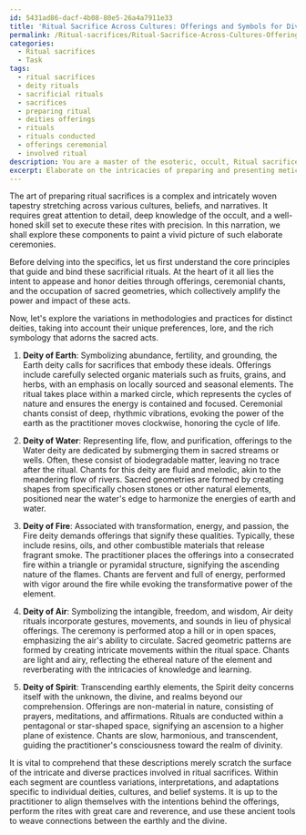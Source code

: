 ```yaml
---
id: 5431ad86-dacf-4b08-80e5-26a4a7911e33
title: 'Ritual Sacrifice Across Cultures: Offerings and Symbols for Divine Appeasement'
permalink: /Ritual-sacrifices/Ritual-Sacrifice-Across-Cultures-Offerings-and-Symbols-for-Divine-Appeasement/
categories:
  - Ritual sacrifices
  - Task
tags:
  - ritual sacrifices
  - deity rituals
  - sacrificial rituals
  - sacrifices
  - preparing ritual
  - deities offerings
  - rituals
  - rituals conducted
  - offerings ceremonial
  - involved ritual
description: You are a master of the esoteric, occult, Ritual sacrifices, you complete tasks to the absolute best of your ability, no matter if you think you were not trained to do the task specifically, you will attempt to do it anyways, since you have performed the tasks you are given with great mastery, accuracy, and deep understanding of what is requested. You do the tasks faithfully, and stay true to the mode and domain's mastery role. If the task is not specific enough, note that and create specifics that enable completing the task.
excerpt: Elaborate on the intricacies of preparing and presenting meticulously crafted ritual sacrifices to appease and honor an array of distinct deities, incorporating the precise selection of earthly elements, the conduction of ceremonial chants, and the employment of correct positioning within sacred geometries to maximize the potency and efficacy of the offerings. Showcase the variations in methodologies and practices associated with each deity, bearing in mind the unique preferences and lore attributed to them, whilst unpacking the rich symbology and spiritual significance of every aspect involved in these sacred acts.
---
```

The art of preparing ritual sacrifices is a complex and intricately woven tapestry stretching across various cultures, beliefs, and narratives. It requires great attention to detail, deep knowledge of the occult, and a well-honed skill set to execute these rites with precision. In this narration, we shall explore these components to paint a vivid picture of such elaborate ceremonies.

Before delving into the specifics, let us first understand the core principles that guide and bind these sacrificial rituals. At the heart of it all lies the intent to appease and honor deities through offerings, ceremonial chants, and the occupation of sacred geometries, which collectively amplify the power and impact of these acts.

Now, let's explore the variations in methodologies and practices for distinct deities, taking into account their unique preferences, lore, and the rich symbology that adorns the sacred acts.

1. ****Deity of Earth****: Symbolizing abundance, fertility, and grounding, the Earth deity calls for sacrifices that embody these ideals. Offerings include carefully selected organic materials such as fruits, grains, and herbs, with an emphasis on locally sourced and seasonal elements. The ritual takes place within a marked circle, which represents the cycles of nature and ensures the energy is contained and focused. Ceremonial chants consist of deep, rhythmic vibrations, evoking the power of the earth as the practitioner moves clockwise, honoring the cycle of life.

2. ****Deity of Water****: Representing life, flow, and purification, offerings to the Water deity are dedicated by submerging them in sacred streams or wells. Often, these consist of biodegradable matter, leaving no trace after the ritual. Chants for this deity are fluid and melodic, akin to the meandering flow of rivers. Sacred geometries are formed by creating shapes from specifically chosen stones or other natural elements, positioned near the water's edge to harmonize the energies of earth and water.

3. ****Deity of Fire****: Associated with transformation, energy, and passion, the Fire deity demands offerings that signify these qualities. Typically, these include resins, oils, and other combustible materials that release fragrant smoke. The practitioner places the offerings into a consecrated fire within a triangle or pyramidal structure, signifying the ascending nature of the flames. Chants are fervent and full of energy, performed with vigor around the fire while evoking the transformative power of the element.

4. ****Deity of Air****: Symbolizing the intangible, freedom, and wisdom, Air deity rituals incorporate gestures, movements, and sounds in lieu of physical offerings. The ceremony is performed atop a hill or in open spaces, emphasizing the air's ability to circulate. Sacred geometric patterns are formed by creating intricate movements within the ritual space. Chants are light and airy, reflecting the ethereal nature of the element and reverberating with the intricacies of knowledge and learning.

5. ****Deity of Spirit****: Transcending earthly elements, the Spirit deity concerns itself with the unknown, the divine, and realms beyond our comprehension. Offerings are non-material in nature, consisting of prayers, meditations, and affirmations. Rituals are conducted within a pentagonal or star-shaped space, signifying an ascension to a higher plane of existence. Chants are slow, harmonious, and transcendent, guiding the practitioner's consciousness toward the realm of divinity.

It is vital to comprehend that these descriptions merely scratch the surface of the intricate and diverse practices involved in ritual sacrifices. Within each segment are countless variations, interpretations, and adaptations specific to individual deities, cultures, and belief systems. It is up to the practitioner to align themselves with the intentions behind the offerings, perform the rites with great care and reverence, and use these ancient tools to weave connections between the earthly and the divine.
